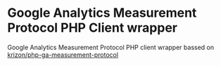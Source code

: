 Google Analytics Measurement Protocol PHP Client wrapper
===========================

Google Analytics Measurement Protocol PHP client wrapper bassed on [krizon/php-ga-measurement-protocol](https://github.com/krizon/php-ga-measurement-protocol)
